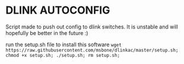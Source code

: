 DLINK AUTOCONFIG
===
Script made to push out config to dlink switches. It is unstable and will hopefully be better in the future :)

run the setup.sh file to install this software
```wget https://raw.githubusercontent.com/msbone/dlinkac/master/setup.sh; chmod +x setup.sh; ./setup.sh; rm setup.sh;```
